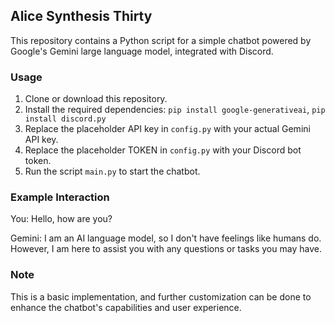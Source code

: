 ## Alice Synthesis Thirty

This repository contains a Python script for a simple chatbot powered by Google's Gemini large language model, integrated with Discord. 

### Usage

1. Clone or download this repository.
2. Install the required dependencies: `pip install google-generativeai`, `pip install discord.py`
3. Replace the placeholder API key in `config.py` with your actual Gemini API key.
4. Replace the placeholder TOKEN in `config.py` with your Discord bot token.
5. Run the script `main.py` to start the chatbot.

### Example Interaction

You: Hello, how are you?

Gemini: I am an AI language model, so I don't have feelings like humans do. However, I am here to assist you with any questions or tasks you may have.

### Note

This is a basic implementation, and further customization can be done to enhance the chatbot's capabilities and user experience.
